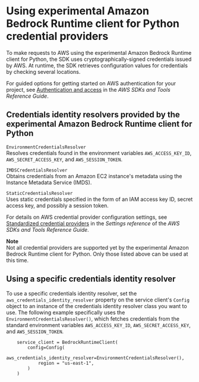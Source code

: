 # Using experimental Amazon Bedrock Runtime client for Python credential providers<a name="credential-providers"></a>

To make requests to AWS using the experimental Amazon Bedrock Runtime client for Python, the SDK uses cryptographically-signed credentials issued by AWS. At runtime, the SDK retrieves configuration values for credentials by checking several locations.

For guided options for getting started on AWS authentication for your project, see [Authentication and access](https://docs.aws.amazon.com/sdkref/latest/guide/access.html) in the *AWS SDKs and Tools Reference Guide*.

## Credentials identity resolvers provided by the experimental Amazon Bedrock Runtime client for Python<a name="credproviders-available-credential-providers"></a>

`EnvironmentCredentialsResolver`  
Resolves credentials found in the environment variables `AWS_ACCESS_KEY_ID`, `AWS_SECRET_ACCESS_KEY`, and `AWS_SESSION_TOKEN`.

`IMDSCredentialsResolver`  
Obtains credentials from an Amazon EC2 instance's metadata using the Instance Metadata Service (IMDS).

`StaticCredentialsResolver`  
Uses static credentials specified in the form of an IAM access key ID, secret access key, and possibly a session token.

For details on AWS credential provider configuration settings, see [Standardized credential providers](https://docs.aws.amazon.com/sdkref/latest/guide/standardized-credentials.html) in the *Settings reference* of the *AWS SDKs and Tools Reference Guide*.

**Note**  
Not all credential providers are supported yet by the experimental Amazon Bedrock Runtime client for Python. Only those listed above can be used at this time.

## Using a specific credentials identity resolver<a name="credproviders-specific-provider-resolver"></a>

To use a specific credentials identity resolver, set the `aws_credentials_identity_resolver` property on the service client's `Config` object to an instance of the credentials identity resolver class you want to use. The following example specifically uses the `EnvironmentCredentialsResolver()`, which fetches credentials from the standard environment variables `AWS_ACCESS_KEY_ID`, `AWS_SECRET_ACCESS_KEY`, and `AWS_SESSION_TOKEN`.

```
    service_client = BedrockRuntimeClient(
        config=Config(
            aws_credentials_identity_resolver=EnvironmentCredentialsResolver(),
            region = "us-east-1",
        )
    )
```
